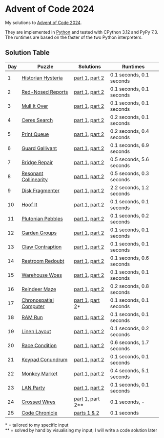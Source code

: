 # Advent of Code 2024

My solutions to [Advent of Code 2024](https://adventofcode.com/2024/).

They are implemented in [Python](https://www.python.org/) and tested with CPython 3.12 and PyPy 7.3. The runtimes are based on the faster of the two Python interpreters.

## Solution Table

| Day | Puzzle | Solutions | Runtimes |
| ---- | ---- | ---- | ---- |
| 1 | [Historian Hysteria](https://adventofcode.com/2024/day/1) | [part 1](01/aoc01_part1.py), [part 2](01/aoc01_part2.py) | 0.1 seconds, 0.1 seconds |
| 2 | [Red-Nosed Reports](https://adventofcode.com/2024/day/2) | [part 1](02/aoc02_part1.py), [part 2](02/aoc02_part2.py) | 0.1 seconds, 0.1 seconds |
| 3 | [Mull It Over](https://adventofcode.com/2024/day/3) | [part 1](03/aoc03_part1.py), [part 2](03/aoc03_part2.py) | 0.1 seconds, 0.1 seconds |
| 4 | [Ceres Search](https://adventofcode.com/2024/day/4) | [part 1](04/aoc04_part1.py), [part 2](04/aoc04_part2.py) | 0.2 seconds, 0.1 seconds |
| 5 | [Print Queue](https://adventofcode.com/2024/day/5) | [part 1](05/aoc05_part1.py), [part 2](05/aoc05_part2.py) | 0.2 seconds, 0.4 seconds |
| 6 | [Guard Gallivant](https://adventofcode.com/2024/day/6) | [part 1](06/aoc06_part1.py), [part 2](06/aoc06_part2.py) | 0.1 seconds, 6.9 seconds |
| 7 | [Bridge Repair](https://adventofcode.com/2024/day/7) | [part 1](07/aoc07_part1.py), [part 2](07/aoc07_part2.py) | 0.5 seconds, 5.6 seconds |
| 8 | [Resonant Collinearity](https://adventofcode.com/2024/day/8) | [part 1](08/aoc08_part1.py), [part 2](08/aoc08_part2.py) | 0.5 seconds, 0.3 seconds |
| 9 | [Disk Fragmenter](https://adventofcode.com/2024/day/9) | [part 1](09/aoc09_part1.py), [part 2](09/aoc09_part2.py) | 2.2 seconds, 1.2 seconds |
| 10 | [Hoof It](https://adventofcode.com/2024/day/10) | [part 1](10/aoc10_part1.py), [part 2](10/aoc10_part2.py) | 0.1 seconds, 0.1 seconds |
| 11 | [Plutonian Pebbles](https://adventofcode.com/2024/day/11) | [part 1](11/aoc11_part1.py), [part 2](11/aoc11_part2.py) | 0.1 seconds, 0.2 seconds |
| 12 | [Garden Groups](https://adventofcode.com/2024/day/12) | [part 1](12/aoc12_part1.py), [part 2](12/aoc12_part2.py) | 0.1 seconds, 0.1 seconds |
| 13 | [Claw Contraption](https://adventofcode.com/2024/day/13) | [part 1](13/aoc13_part1.py), [part 2](13/aoc13_part2.py) | 0.1 seconds, 0.1 seconds |
| 14 | [Restroom Redoubt](https://adventofcode.com/2024/day/14) | [part 1](14/aoc14_part1.py), [part 2](14/aoc14_part2.py) | 0.1 seconds, 0.6 seconds |
| 15 | [Warehouse Woes](https://adventofcode.com/2024/day/15) | [part 1](15/aoc15_part1.py), [part 2](15/aoc15_part2.py) | 0.1 seconds, 0.1 seconds |
| 16 | [Reindeer Maze](https://adventofcode.com/2024/day/16) | [part 1](16/aoc16_part1.py), [part 2](16/aoc16_part2.py) | 0.2 seconds, 0.8 seconds |
| 17 | [Chronospatial Computer](https://adventofcode.com/2024/day/17) | [part 1](17/aoc17_part1.py), [part 2](17/aoc17_part2.py)* | 0.1 seconds, 0.1 seconds |
| 18 | [RAM Run](https://adventofcode.com/2024/day/18) | [part 1](18/aoc18_part1.py), [part 2](18/aoc18_part2.py) | 0.1 seconds, 0.1 seconds |
| 19 | [Linen Layout](https://adventofcode.com/2024/day/19) | [part 1](19/aoc19_part1.py), [part 2](19/aoc19_part2.py) | 0.1 seconds, 0.2 seconds |
| 20 | [Race Condition](https://adventofcode.com/2024/day/20) | [part 1](20/aoc20_part1.py), [part 2](20/aoc20_part2.py) | 0.6 seconds, 1.7 seconds |
| 21 | [Keypad Conundrum](https://adventofcode.com/2024/day/21) | [part 1](21/aoc21_part1.py), [part 2](21/aoc21_part2.py) | 0.1 seconds, 0.1 seconds |
| 22 | [Monkey Market](https://adventofcode.com/2024/day/22) | [part 1](22/aoc22_part1.py), [part 2](22/aoc22_part2.py) | 0.4 seconds, 5.1 seconds |
| 23 | [LAN Party](https://adventofcode.com/2024/day/23) | [part 1](23/aoc23_part1.py), [part 2](23/aoc23_part2.py) | 0.1 seconds, 0.1 seconds |
| 24 | [Crossed Wires](https://adventofcode.com/2024/day/24) | [part 1](24/aoc24_part1.py), part 2** | 0.1 seconds, - |
| 25 | [Code Chronicle](https://adventofcode.com/2024/day/25) | [parts 1 & 2](25/aoc25.py) | 0.1 seconds |

\* = tailored to my specific input \
\*\* = solved by hand by visualising my input; I will write a code solution later
